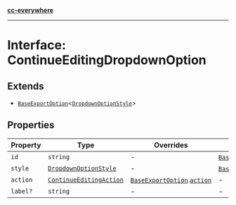 [**cc-everywhere**](../../../../../index.md)

***

# Interface: ContinueEditingDropdownOption

## Extends

- [`BaseExportOption`](../../export-config-types/interfaces/base-export-option.md)<[`DropdownOptionStyle`](../../export-config-types/interfaces/dropdown-option-style.md)\>

## Properties

| Property | Type | Overrides | Inherited from |
| ------ | ------ | ------ | ------ |
| <a id="id"></a> `id` | `string` | - | [`BaseExportOption`](../../export-config-types/interfaces/base-export-option.md).[`id`](../../export-config-types/interfaces/base-export-option.md#id) |
| <a id="style"></a> `style` | [`DropdownOptionStyle`](../../export-config-types/interfaces/dropdown-option-style.md) | - | [`BaseExportOption`](../../export-config-types/interfaces/base-export-option.md).[`style`](../../export-config-types/interfaces/base-export-option.md#style) |
| <a id="action"></a> `action` | [`ContinueEditingAction`](../../export-config-types/type-aliases/continue-editing-action.md) | [`BaseExportOption`](../../export-config-types/interfaces/base-export-option.md).[`action`](../../export-config-types/interfaces/base-export-option.md#action) | - |
| <a id="label"></a> `label?` | `string` | - | - |
